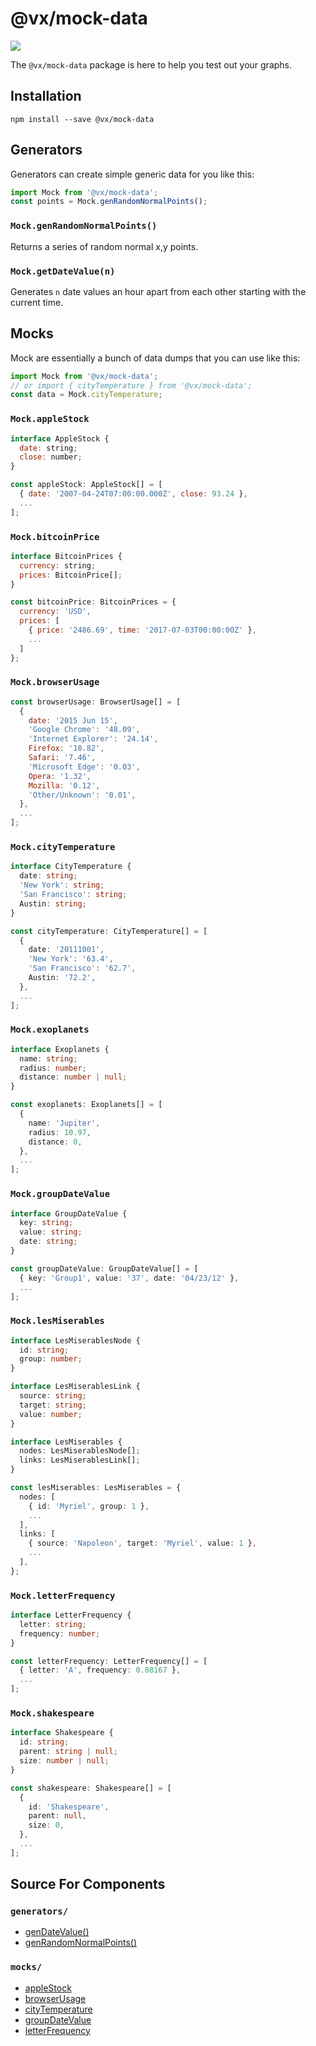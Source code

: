 # @vx/mock-data

<a title="@vx/mock-data npm downloads" href="https://www.npmjs.com/package/@vx/mock-data">
  <img src="https://img.shields.io/npm/dm/@vx/mock-data.svg?style=flat-square" />
</a>

The `@vx/mock-data` package is here to help you test out your graphs.

## Installation

```
npm install --save @vx/mock-data
```

## Generators

Generators can create simple generic data for you like this:

```js
import Mock from '@vx/mock-data';
const points = Mock.genRandomNormalPoints();
```

### `Mock.genRandomNormalPoints()`

Returns a series of random normal x,y points.

### `Mock.getDateValue(n)`

Generates `n` date values an hour apart from each other starting with the current time.

## Mocks

Mock are essentially a bunch of data dumps that you can use like this:

```js
import Mock from '@vx/mock-data';
// or import { cityTemperature } from '@vx/mock-data';
const data = Mock.cityTemperature;
```

### `Mock.appleStock`

```js
interface AppleStock {
  date: string;
  close: number;
}

const appleStock: AppleStock[] = [
  { date: '2007-04-24T07:00:00.000Z', close: 93.24 },
  ...
];
```

### `Mock.bitcoinPrice`

```js
interface BitcoinPrices {
  currency: string;
  prices: BitcoinPrice[];
}

const bitcoinPrice: BitcoinPrices = {
  currency: 'USD',
  prices: [
    { price: '2486.69', time: '2017-07-03T00:00:00Z' },
    ...
  ]
};
```

### `Mock.browserUsage`

```js
const browserUsage: BrowserUsage[] = [
  {
    date: '2015 Jun 15',
    'Google Chrome': '48.09',
    'Internet Explorer': '24.14',
    Firefox: '18.82',
    Safari: '7.46',
    'Microsoft Edge': '0.03',
    Opera: '1.32',
    Mozilla: '0.12',
    'Other/Unknown': '0.01',
  },
  ...
];
```

### `Mock.cityTemperature`

```ts
interface CityTemperature {
  date: string;
  'New York': string;
  'San Francisco': string;
  Austin: string;
}

const cityTemperature: CityTemperature[] = [
  {
    date: '20111001',
    'New York': '63.4',
    'San Francisco': '62.7',
    Austin: '72.2',
  },
  ...
];
```

### `Mock.exoplanets`

```ts
interface Exoplanets {
  name: string;
  radius: number;
  distance: number | null;
}

const exoplanets: Exoplanets[] = [
  {
    name: 'Jupiter',
    radius: 10.97,
    distance: 0,
  },
  ...
];
```

### `Mock.groupDateValue`

```ts
interface GroupDateValue {
  key: string;
  value: string;
  date: string;
}

const groupDateValue: GroupDateValue[] = [
  { key: 'Group1', value: '37', date: '04/23/12' },
  ...
];
```

### `Mock.lesMiserables`

```ts
interface LesMiserablesNode {
  id: string;
  group: number;
}

interface LesMiserablesLink {
  source: string;
  target: string;
  value: number;
}

interface LesMiserables {
  nodes: LesMiserablesNode[];
  links: LesMiserablesLink[];
}

const lesMiserables: LesMiserables = {
  nodes: [
    { id: 'Myriel', group: 1 },
    ...
  ],
  links: [
    { source: 'Napoleon', target: 'Myriel', value: 1 },
    ...
  ],
};
```

### `Mock.letterFrequency`

```ts
interface LetterFrequency {
  letter: string;
  frequency: number;
}

const letterFrequency: LetterFrequency[] = [
  { letter: 'A', frequency: 0.08167 },
  ...
];
```

### `Mock.shakespeare`

```ts
interface Shakespeare {
  id: string;
  parent: string | null;
  size: number | null;
}

const shakespeare: Shakespeare[] = [
  {
    id: 'Shakespeare',
    parent: null,
    size: 0,
  },
  ...
];
```

## Source For Components

### `generators/`

- [genDateValue()](https://github.com/hshoff/vx/blob/master/packages/vx-mock-data/src/generators/genDateValue.ts)
- [genRandomNormalPoints()](https://github.com/hshoff/vx/blob/master/packages/vx-mock-data/src/generators/genRandomNormalPoints.ts)

### `mocks/`

- [appleStock](https://github.com/hshoff/vx/blob/master/packages/vx-mock-data/src/mocks/appleStock.ts)
- [browserUsage](https://github.com/hshoff/vx/blob/master/packages/vx-mock-data/src/mocks/browserUsage.ts)
- [cityTemperature](https://github.com/hshoff/vx/blob/master/packages/vx-mock-data/src/mocks/cityTemperature.ts)
- [groupDateValue](https://github.com/hshoff/vx/blob/master/packages/vx-mock-data/src/mocks/groupDateValue.ts)
- [letterFrequency](https://github.com/hshoff/vx/blob/master/packages/vx-mock-data/src/mocks/letterFrequency.ts)
